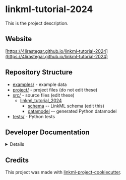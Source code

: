 # linkml-tutorial-2024

This is the project description.

## Website

[https://4lirastegar.github.io/linkml-tutorial-2024](https://4lirastegar.github.io/linkml-tutorial-2024)

## Repository Structure

* [examples/](examples/) - example data
* [project/](project/) - project files (do not edit these)
* [src/](src/) - source files (edit these)
  * [linkml_tutorial_2024](src/linkml_tutorial_2024)
    * [schema](src/linkml_tutorial_2024/schema) -- LinkML schema
      (edit this)
    * [datamodel](src/linkml_tutorial_2024/datamodel) -- generated
      Python datamodel
* [tests/](tests/) - Python tests

## Developer Documentation

<details>
Use the `make` command to generate project artefacts:

* `make all`: make everything
* `make deploy`: deploys site
</details>

## Credits

This project was made with
[linkml-project-cookiecutter](https://github.com/linkml/linkml-project-cookiecutter).
